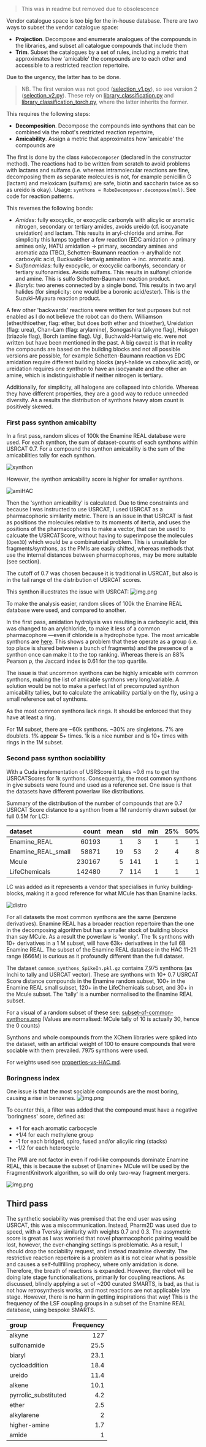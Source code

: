 > This was in readme but removed due to obsolescence

Vendor catalogue space is too big for the in-house database.
There are two ways to subset the vendor catalogue space:

* **Projection**. Decompose and enumerate analogues of the compounds in the libraries, 
    and subset all catalogue compounds that include them
* **Trim**. Subset the catalogues by a set of rules, including
    a metric that approximates how 'amicable' the compounds are to each other and accessible
    to a restricted reaction repertoire.

Due to the urgency, the latter has to be done.

> NB. The first version was not good ([selection_v1.py](depracated/library_subsetting/selection_v1.py)), so see version 2 ([selection_v2.py](depracated/library_subsetting/selection_v2.py)).
> These rely on [library_classification.py](depracated/library_subsetting/library_classification.py) and [library_classification_torch.py](depracated/library_subsetting/library_classification_torch.py), where the latter inherits the former.

This requires the following steps:

* **Decomposition**. Decompose the compounds into synthons that can be combined via the robot's restricted reaction repertoire,
* **Amicability**. Assign a metric that approximates how 'amicable' the compounds are

The first is done by the class `RoboDecomposer` (declared in the constructor method).
The reactions had to be written from scratch to avoid problems with lactams and sulfams
(i.e. whereas intramolecular reactions are fine, decomposing them as separate molecules is not, 
for example penicillin G (lactam) and meloxicam (sulfams) are safe, biotin and saccharin twice as so as ureido is okay).
Usage: `synthons = RoboDecomposer.decompose(mol)`. See code for reaction patterns.

This reverses the following bonds:

* _Amides_: fully exocyclic, or exocyclic carbonyls with alicylic or aromatic nitrogen, secondary or tertiary amides,
    avoids ureido (cf. isocyanate ureidation) and lactam.
    This results in aryl-chloride and amine.
    For simplicity this lumps together a few reaction
    (EDC amidation -> primary amines only,
    HATU amidation -> primary, secondary amines and aromatic aza (TBC),
    Schotten-Baumann reaction -> arylhalide not carboxylic acid,
    Buckwald-Hartwig amination -> inc. aromatic aza).
* _Sulfonamides_: fully exocyclic, or exocyclic carbonyls, secondary or tertiary sulfonamides.
    Avoids sulfams.
    This results in sulfonyl chloride and amine. This is sulfo Schotten-Baumann reaction product.
* _Biaryls_: two arenes connected by a single bond.
    This results in two aryl halides (for simplicity: one would be a boronic acid/ester).
    This is the Suzuki–Miyaura reaction product.

A few other 'backwards' reactions were written for test purposes but not enabled as I do not believe the robot can do them.
Williamson (ether/thioether, flag: ether, but does both ether and thioether), 
Ureidation (flag: urea),
Chan-Lam (flag: arylamine),
Sonogashira (alkyne flag),
Huisgen (triazole flag),
Borch (amine flag).
Ugi, Buchwald-Hartwig etc. were not written but have been mentioned in the past.
A big caveat is that in reality the compounds are based on the building blocks and
not all possible versions are possible,
for example Schotten-Baumann reaction vs EDC amidation require different building blocks (aryl-halide vs caboxylic acid),
or ureidation requires one synthon to have an isocyanate and the other an amine,
which is indistinguishable if neither nitrogen is tertiary.

Additionally, for simplicity, all halogens are collapsed into chloride.
Whereas they have different properties, they are a good way to reduce unneeded diversity.
As a results the distribution of synthons heavy atom count is positively skewed.

### First pass synthon amicabilty
In a first pass, random slices of 100k the Enamine REAL database were used.
For each synthon, the sum of dataset-counts of each synthons within USRCAT 0.7.
For a compound the synthon amicability is the sum of the amicabilities tally for each synthon.

![synthon](images/HAC-synthon.png)

However, the synthon amicability score is higher for smaller synthons.

![amiHAC](images/amicability-HAC.png)

Then the 'synthon amicability' is calculated.
Due to time constraints and because I was instructed to use USRCAT,
I used USRCAT as a pharmacophoric similarity metric.
There is an issue in that USRCAT is fast as positions the molecules relative to its moments of itertia,
and uses the positions of the pharmacophores to make a vector, that can be used to calcuate the USRCATScore,
without having to superimpose the molecules (`Open3D`) which would be a combinatorial problem.
This is unsuitable for fragments/synthons, as the PMIs are easily shifted,
whereas methods that use the internal distances between pharmacophores, may be more suitable  (see section).

The cutoff of 0.7 was chosen because it is traditional in USRCAT, but also is in the tail range of the distribution of USRCAT scores.

This synthon illuestrates the issue with USRCAT:
![img.png](images/example_synthon.png)


To make the analysis easier, random slices of 100k the Enamine REAL database were used,
and compared to another.

In the first pass, amidation hydrolysis was resulting in a carboxylic acid, this was changed to an arylchloride,
to make it less of a common pharmacophore —even if chloride is a hydrophobe type.
The most amicable synthons are [here](images/most_amicable_synthons.png).
This shows a problem that these operate as a group (i.e. top place is shared between a bunch of fragments) and 
the presence of a synthon once can make it to the top ranking. 
Whereas there is an 88% Pearson &rho;, the Jaccard index is 0.61 for the top quartile.

The issue is that uncommon synthons can be highly amicable with common synthons,
making the list of amicable synthons very long/variable.
A solution would be not to make a perfect list of precomputed synthon amicability tallies,
but to calculate the amicability partially on the fly, using a small reference set of synthons.

As the most common synthons lack rings. It should be enforced that they have at least a ring.

For 1M subset, there are ~60k synthons. ~30% are singletons. 7% are doublets. 1% appear 5+ times.
1k is a nice number and is 10+ times with rings in the 1M subset.

### Second pass synthon sociability

With a Cuda implementation of USRScore it takes ~0.6 ms to get the USRCATScores for 1k synthons.
Consequently, the most common synthons in give subsets were found and used as a reference set.
One issue is that the datasets have different powerlaw like distributions.

Summary of the distribution of the number of compounds that are 0.7 USRCAT Score distance to a synthon
from a 1M randomly drawn subset (or full 0.5M for LC):

| dataset            |   count |   mean |   std |   min |   25% |   50% |   75% |   max |   ≥10 |          α |
|:-------------------|--------:|-------:|------:|------:|------:|------:|------:|------:|------:|-----------:|
| Enamine_REAL       |   60193 |      1 |     3 |     1 |     1 |     1 |     2 |   288 |  1092 |     0.0020 |
| Enamine_REAL_small |   58871 |     19 |    53 |     2 |     4 |     8 |    19 |  4250 | 27053 |     0.0016 |
| Mcule              |  230167 |      5 |   141 |     1 |     1 |     1 |     1 | 41466 |  8957 |     0.0014 |
| LifeChemicals      |  142480 |      7 |   114 |     1 |     1 |     1 |     1 | 22057 |  6990 |     0.0014 |

LC was added as it represents a vendor that specialises in funky building-blocks,
making it a good reference for what MCule has than Enamine lacks. 

![distro](images/distro-synthons.png)

For all datasets the most common synthons are the same (benzene derivatives).
Enamine REAL has a broader reaction repertoire than the one in the decomposing algorithm
but has a smaller stock of building blocks than say MCule. As a result the powerlaw is 'wonky'.
The 1k synthons with 10+ derivatives in a 1 M subset, will have 63k+ derivatives in the full 6B Enamine REAL.
The subset of the Enamine REAL database in the HAC 11-21 range (666M) is curious as it profoundly different than the full dataset.

The dataset `common_synthons_SpikeIn.pkl.gz` contains 7,975 synthons (as Inchi to tally and USRCAT vector).
These are synthons with 10+ 0.7 USRCAT Score distance compounds in the Enamine random subset,
100+ in the Enamine REAL small subset, 120+ in the LifeChemicals subset,
and 30+ in the Mcule subset. The 'tally' is a number normalised to the Enamine REAL subset.

For a visual of a random subset of these see: [subset-of-common-synthons.png](images/subset-of-common-synthons.png)
(Values are normalised: MCule tally of 10 is actually 30, hence the 0 counts)

Synthons and whole compounds from the XChem libraries were spiked into the dataset,
with an artificial weight of 100 to ensure compounds that were sociable with them prevailed.
7975 synthons were used.

For weights used see [properties-vs-HAC.md](properties-vs-HAC.md).

### Boringness index
One issue is that the most sociable compounds are the most boring, causing a rise in benzenes. 
![img.png](images/phenyl.png)

To counter this, a filter was added that the compound must have a negative 'boringness' score,
defined as:

* +1 for each aromatic carbocycle
* +1/4 for each methylene group
* -1 for each bridged, spiro, fused and/or alicylic ring (stacks)
* -1/2 for each heterocycle

The PMI are not factor in even if rod-like compounds dominate Enamine REAL,
this is because the subset of Enamine+ MCule will be used by the FragmentKnitwork algorithm,
so will do only two-way fragment mergers.

![img.png](images/boringness.png)
## Third pass

The synthetic sociability was premised that the end user was using USRCAT,
this was a miscommunication. Instead, Pharm2D was used due to speed, with a Tversky similarity with weights 0.7 and 0.3.
The assymetric score is great as I was worried that novel pharmacophoric pairing would be lost,
however, the ever-changing settings is problematic. As a result, I should drop the sociability request,
and instead maximise diversity.
The restrictive reaction repertoire is a problem as it is not clear what is possible and causes a self-fullfilling prophecy,
where only amidation is done.
Therefore, the breath of reactions is expanded. However, the robot will be doing late stage functionalisations,
primarily for coupling reactions. As discussed, blindly applying a set of ~200 curated SMARTS, is bad,
as that is not how retrosynthesis works, and most reactions are not applicable late stage.
However, there is no harm in getting inspirations that way!
This is the frequency of the LSF coupling groups in a subset of the Enamine REAL database, using bespoke SMARTS.

| group                | Frequency |
|:---------------------|----------:|
| alkyne               |       127 |
| sulfonamide          |      25.5 |
| biaryl               |      23.1 |
| cycloaddition        |      18.4 |
| ureido               |      11.4 |
| alkene               |      10.1 |
| pyrrolic_substituted |       4.2 |
| ether                |       2.5 |
| alkylarene           |         2 |
| higher-amine         |       1.7 |
| amide                |         1 |